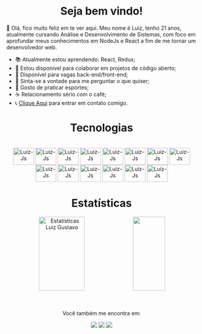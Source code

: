 <h1 align="center">Seja bem vindo!</h1>

👋 Olá, fico muito feliz em te ver aqui. Meu nome é Luiz, tenho 21 anos, atualmente cursando Análise e Desenvolvimento de Sistemas, com foco em aprofundar meus conhecimentos em NodeJs e React a fim de me tornar um desenvolvedor web.

- 📚 Atualmente estou aprendendo: React, Redux;
- 👏 Estou disponível para colaborar em projetos de código aberto;
- 👨 Disponível para vagas back-end/front-end;
- 💬 Sinta-se a vontade para me perguntar o que quiser;
- 🏃 Gosto de praticar esportes;
- ☕ Relacionamento sério com o café;
- 📞 [Clique Aqui](https://wa.me/5511942154819?text=Ol%C3%A1,%20tudo%20bem?) para entrar em contato comigo.

<h1 align="center">Tecnologias</h1>

<div style="display: inline_block" align="center"><br>
  <img align="center" alt="Luiz-Js" height="45" width="55" src="https://skillicons.dev/icons?i=js">
  <img align="center" alt="Luiz-Js" height="45" width="55" src="https://skillicons.dev/icons?i=typescript">
  <img align="center" alt="Luiz-Js" height="45" width="55" src="https://skillicons.dev/icons?i=html">
  <img align="center" alt="Luiz-Js" height="45" width="55" src="https://skillicons.dev/icons?i=css">
  <img align="center" alt="Luiz-Js" height="45" width="55" src="https://skillicons.dev/icons?i=nodejs">
  <img align="center" alt="Luiz-Js" height="45" width="55" src="https://skillicons.dev/icons?i=c">
  <img align="center" alt="Luiz-Js" height="45" width="55" src="https://skillicons.dev/icons?i=cs">
  <img align="center" alt="Luiz-Js" height="45" width="55" src="https://skillicons.dev/icons?i=mysql">
  <img align="center" alt="Luiz-Js" height="45" width="55" src="https://skillicons.dev/icons?i=mongodb">
  <img align="center" alt="Luiz-Js" height="45" width="55" src="https://skillicons.dev/icons?i=express">
  <img align="center" alt="Luiz-Js" height="45" width="55" src="https://skillicons.dev/icons?i=react">
  <img align="center" alt="Luiz-Js" height="45" width="55" src="https://skillicons.dev/icons?i=git">
  <img align="center" alt="Luiz-Js" height="45" width="55" src="https://skillicons.dev/icons?i=linux">
  <img align="center" alt="Luiz-Js" height="45" width="55" src="https://skillicons.dev/icons?i=visualstudio">
</div>

<h1 align="center">Estatísticas</h1>

<div align="center">  
  <img width="49%" height="195px" src="https://github-readme-stats.vercel.app/api?username=devluizgustavo&show_icons=true&count_private=true&hide_border=true&title_color=00bfbf&icon_color=00bfbf&text_color=c9d1d9&bg_color=0d1117" alt="Estatísticas Luiz Gustavo" /> 
  <img width="41%" height="195px" src="https://github-readme-stats.vercel.app/api/top-langs/?username=devluizgustavo&layout=compact&hide_border=true&title_color=00bfbf&text_color=00bfbf&bg_color=0d1117" />
</div>

<br>
<br>

<p align="center">Você também me encontra em:</p>
<div align="center">
  <a href="https://www.linkedin.com/in/luiz-gustavo-02a38627b/" target=_blank><img src="https://img.shields.io/badge/LinkedIn-0077B5?style=for-the-badge&logo=linkedin&logoColor=white" target="_blank"></a>
  <a href="mailto:luizgustavobonke@gmail.com" target=_blank><img src="https://img.shields.io/badge/Gmail-D14836?style=for-the-badge&logo=gmail&logoColor=white" target="_blank"></a>
  <a href="https://www.instagram.com/luizgustavobnk10/" target=_blank><img src="https://img.shields.io/badge/Instagram-E4405F?style=for-the-badge&logo=instagram&logoColor=white" target="_blank"></a> 
</div>






